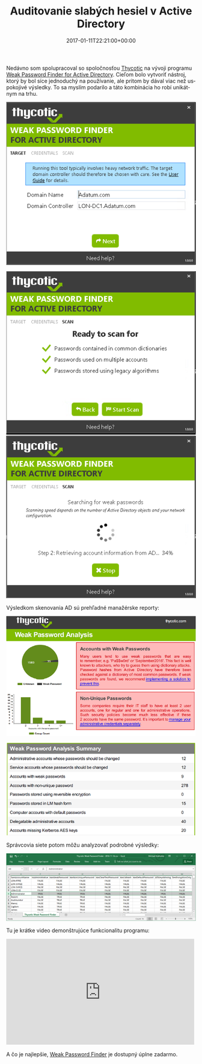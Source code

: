 ﻿---
ref: finding-weak-active-directory-passwords
title: 'Auditovanie slabých hesiel v&nbsp;Active Directory'
date: 2017-01-11T22:21:00+00:00
layout: post
image: /assets/images/thycotic_report1.png
lang: sk
permalink: /sk/auditovanie-slabych-hesiel-active-directory/
---

Nedávno som spolupracoval so&nbsp;spoločnosťou [Thycotic](https://thycotic.com/) na&nbsp;vývoji programu [Weak Password Finder for&nbsp;Active Directory](https://thycotic.com/solutions/free-it-tools/weak-password-finder/weak-password-finder-nvlss/). Cieľom bolo vytvoriť nástroj, ktorý by&nbsp;bol síce jednoduchý na&nbsp;používanie, ale&nbsp;pritom by&nbsp;dával viac než uspokojivé výsledky. To&nbsp;sa&nbsp;myslím podarilo a&nbsp;táto kombinácia ho&nbsp;robí unikátnym na&nbsp;trhu.

![Screenshot 1](../../assets/images/scanner_screen01.png)

<!--more-->

![Screenshot 2](../../assets/images/scanner_screen03.png)
![Screenshot 3](../../assets/images/scanner_screen04.png)

Výsledkom skenovania AD sú prehľadné manažérske reporty:

![Report 1](../../assets/images/thycotic_report1.png)

![Report 2](../../assets/images/thycotic_report2.png)

Správcovia siete potom môžu analyzovať podrobné výsledky:

![CSV Report](../../assets/images/thycotic_spreadsheet.png)

Tu je&nbsp;krátke video demonštrujúce funkcionalitu programu:

<iframe allowfullscreen="allowfullscreen" frameborder="0" height="281" mozallowfullscreen="mozallowfullscreen" src="https://player.vimeo.com/video/197521549" title="Weak Password Finder Demo" webkitallowfullscreen="webkitallowfullscreen" width="500"></iframe>

A&nbsp;čo je&nbsp;najlepšie, [Weak Password Finder](https://thycotic.com/solutions/free-it-tools/weak-password-finder/weak-password-finder-nvlss/) je&nbsp;dostupný úplne zadarmo.
